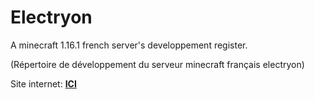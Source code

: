 # Electryon
A minecraft 1.16.1 french server's developpement register.

(Répertoire de développement du serveur minecraft français electryon)

Site internet:  [**ICI**](https://electryon-mc.fr)
